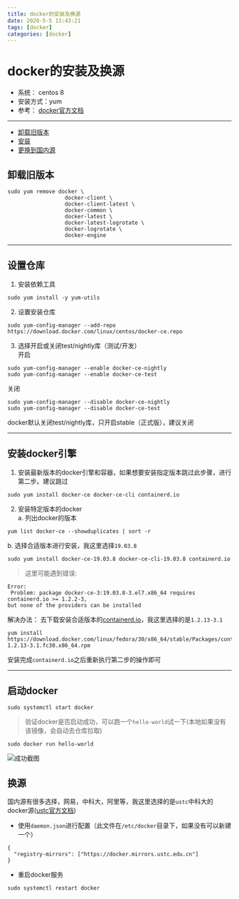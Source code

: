 ```yaml
---
title: docker的安装及换源
date: 2020-5-5 13:43:21
tags: [docker]   
categories: [docker]
---
```


# docker的安装及换源  
- 系统： centos 8   
- 安装方式：yum
- 参考： [docker官方文档](https://docs.docker.com/engine/install/centos/)   
---
- [卸载旧版本](#remove)   
- [安装](#set)  
- [更换到国内源](#replace)

<!-- more -->

## <span id="remove">卸载旧版本</span>   

```
sudo yum remove docker \
                  docker-client \
                  docker-client-latest \
                  docker-common \
                  docker-latest \
                  docker-latest-logrotate \
                  docker-logrotate \
                  docker-engine
```

---  

## <span id="set">设置仓库</span>   
1. 安装依赖工具   

```
sudo yum install -y yum-utils

```

2. 设置安装仓库   

```
sudo yum-config-manager --add-repo https://download.docker.com/linux/centos/docker-ce.repo  

```

3. 选择开启或关闭test/nightly库（测试/开发）   
开启  

```
sudo yum-config-manager --enable docker-ce-nightly
sudo yum-config-manager --enable docker-ce-test
```

关闭  

```
sudo yum-config-manager --disable docker-ce-nightly
sudo yum-config-manager --disable docker-ce-test
```

docker默认关闭test/nightly库，只开启stable（正式版），建议关闭   

----
##  安装docker引擎   
1. 安装最新版本的docker引擎和容器，如果想要安装指定版本跳过此步骤，进行第二步。建议跳过   

```
sudo yum install docker-ce docker-ce-cli containerd.io

```

2. 安装特定版本的docker    
a. 列出docker的版本   

```
yum list docker-ce --showduplicates | sort -r
```

b. 选择合适版本进行安装，我这里选择`19.03.8`   

```
sudo yum install docker-ce-19.03.8 docker-ce-cli-19.03.8 containerd.io

```

> 这里可能遇到错误:   


```
Error:
 Problem: package docker-ce-3:19.03.8-3.el7.x86_64 requires containerd.io >= 1.2.2-3,
but none of the providers can be installed

```

解决办法： 去下载安装合适版本的[containerd.io](https://download.docker.com/linux/fedora/30/x86_64/stable/Packages/)，我这里选择的是`1.2.13-3.1`  

```
yum install https://download.docker.com/linux/fedora/30/x86_64/stable/Packages/containerd.io-1.2.13-3.1.fc30.x86_64.rpm  

```

安装完成`containerd.io`之后重新执行第二步的操作即可


---
## 启动docker  

```
sudo systemctl start docker  

```

> 验证docker是否启动成功，可以跑一个`hello-world`试一下(本地如果没有该镜像，会自动去仓库拉取)   

```
sudo docker run hello-world  

```

![成功截图](https://gitee.com/lyfZhixing/draw/raw/master/docker/2020-05-05_111003.png)

## <span id="replace">换源</span>  
国内源有很多选择，网易，中科大，阿里等，我这里选择的是`ustc`中科大的docker源([ustc官方文档](https://lug.ustc.edu.cn/wiki/mirrors/help/docker))    
- 使用`daemon.json`进行配置（此文件在`/etc/docker`目录下，如果没有可以新建一个）  

```
{
  "registry-mirrors": ["https://docker.mirrors.ustc.edu.cn"]
}  

```

- 重启docker服务   

```
sudo systemctl restart docker  

```
